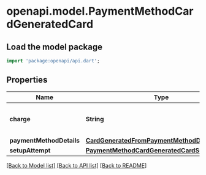 # openapi.model.PaymentMethodCardGeneratedCard

## Load the model package
```dart
import 'package:openapi/api.dart';
```

## Properties
Name | Type | Description | Notes
------------ | ------------- | ------------- | -------------
**charge** | **String** | The charge that created this object. | [optional] 
**paymentMethodDetails** | [**CardGeneratedFromPaymentMethodDetails**](CardGeneratedFromPaymentMethodDetails.md) |  | [optional] 
**setupAttempt** | [**PaymentMethodCardGeneratedCardSetupAttempt**](PaymentMethodCardGeneratedCardSetupAttempt.md) |  | [optional] 

[[Back to Model list]](../README.md#documentation-for-models) [[Back to API list]](../README.md#documentation-for-api-endpoints) [[Back to README]](../README.md)



